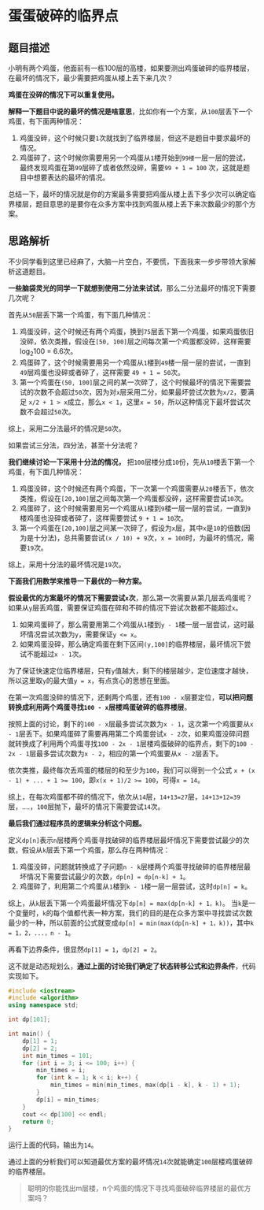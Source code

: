 # 蛋蛋破碎的临界点

## 题目描述

小明有两个鸡蛋，他面前有一栋100层的高楼，如果要测出鸡蛋破碎的临界楼层，在最坏的情况下，最少需要把鸡蛋从楼上丢下来几次？

**鸡蛋在没碎的情况下可以重复使用。**

**解释一下题目中说的最坏的情况是啥意思**，比如你有一个方案，从`100`层丢下一个鸡蛋，有下面两种情况：

1. 鸡蛋没碎，这个时候只要`1`次就找到了临界楼层，但这不是题目中要求最坏的情况。
2. 鸡蛋碎了，这个时候你需要用另一个鸡蛋从`1`楼开始到`99楼`一层一层的尝试，最终发现鸡蛋在第`99`层碎了或者依然没碎，需要`99 + 1 = 100` 次，这就是题目中想要表达的最坏的情况。

总结一下，最坏的情况就是你的方案最多需要把鸡蛋从楼上丢下多少次可以确定临界楼层，题目意思的是要你在众多方案中找到鸡蛋从楼上丢下来次数最少的那个方案。

## 思路解析

不少同学看到这里已经麻了，大脑一片空白，不要慌，下面我来一步步带领大家解析这道题目。

**一些脑袋灵光的同学一下就想到使用二分法来试试**，那么二分法最坏的情况下需要几次呢？

首先从`50`层丢下第一个鸡蛋，有下面几种情况：

1. 鸡蛋没碎，这个时候还有两个鸡蛋，换到`75`层丢下第一个鸡蛋，如果鸡蛋依旧没碎，依次类推，假设在`[50, 100]`层之间每次第一个鸡蛋都没碎，这样需要log<sub>2</sub>100 = 6.6次。
2. 鸡蛋碎了，这个时候需要用另一个鸡蛋从`1`楼到`49`楼一层一层的尝试，一直到`49`层鸡蛋也没碎或者碎了，这样需要 `49 + 1 = 50`次。
3. 第一个鸡蛋在`(50, 100]`层之间的某一次碎了，这个时候最坏的情况下需要尝试的次数不会超过`50`次，因为对`x`层采用二分，如果最坏尝试次数为`x/2`，要满足 `x/2 + 1 > x`成立，那么`x < 1`，这里`x = 50`，所以这种情况下最坏尝试次数不会超过`50`次。

综上，采用二分法最坏的情况是`50`次。

如果尝试三分法，四分法，甚至十分法呢？

**我们继续讨论一下采用十分法的情况，** 把`100`层楼分成`10`份，先从`10`楼丢下第一个鸡蛋，有下面几种情况：

1. 鸡蛋没碎，这个时候还有两个鸡蛋，下一次第一个鸡蛋需要从`20`楼丢下，依次类推，假设在`[20,100]`层之间每次第一个鸡蛋都没碎，这样需要尝试`10`次。
2. 鸡蛋碎了，这个时候需要用另一个鸡蛋从`1`楼到`9`楼一层一层的尝试，一直到`9`楼鸡蛋也没碎或者碎了，这样需要尝试 `9 + 1 = 10`次。
3. 第一个鸡蛋在`[20,100]`层之间某一次碎了，假设为`x`层，其中`x`是`10`的倍数(因为是十分法)，总共需要尝试`(x / 10) + 9`次，`x = 100`时，为最坏的情况，需要`19`次。

综上，采用十分法的最坏情况是`19`次。

**下面我们用数学来推导一下最优的一种方案。**

**假设最优的方案最坏的情况下需要尝试`x`次**，那么第一次需要从第几层丢鸡蛋呢？如果从`y`层丢鸡蛋，需要保证鸡蛋在碎和不碎的情况下尝试次数都不能超过`x`。

1. 如果鸡蛋碎了，那么需要用第二个鸡蛋从`1`楼到`y - 1`楼一层一层尝试，这时最坏情况尝试次数为`y`，需要保证`y <= x`。
2. 如果鸡蛋没碎，那么确定鸡蛋在剩下区间`(y,100]`的临界楼层，最坏情况下尝试不能超过`x - 1`次。

为了保证快速定位临界楼层，只有`y`值越大，剩下的楼层越少，定位速度才越快，所以这里取`y`的最大值`y = x`，有点贪心的思想在里面。

在第一次鸡蛋没碎的情况下，还剩两个鸡蛋，还有`100 - x`层要定位，**可以把问题转换成利用两个鸡蛋寻找`100 - x`层楼鸡蛋破碎的临界楼层**。

按照上面的讨论，剩下的`100 - x`层最多尝试次数为`x - 1`，这次第一个鸡蛋要从`x - 1`层丢下。如果鸡蛋碎了需要再用第二个鸡蛋尝试`x - 2`次，如果鸡蛋没碎问题就转换成了利用两个鸡蛋寻找`100 - 2x - 1`层楼鸡蛋破碎的临界点，剩下的`100 - 2x - 1`层最多尝试次数为`x - 2`，相应的第一个鸡蛋要从`x - 2`层丢下。

依次类推，最终每次丢鸡蛋的楼层的和至少为`100`，我们可以得到一个公式 `x + (x - 1) + ... + 1 >= 100`，即`x(x + 1)/2 >= 100`，可得`x = 14`。

综上，在每次鸡蛋都不碎的情况下，依次从`14`层，`14+13=27`层，`14+13+12=39`层，....，`100`层抛下，最坏的情况下需要尝试`14`次。


**最后我们通过程序员的逻辑来分析这个问题。**

定义`dp[n]`表示`n`层楼两个鸡蛋寻找破碎的临界楼层最坏情况下需要尝试最少的次数，假设从`k`层丢下第一个鸡蛋，那么存在两种情况：

1. 鸡蛋没碎，问题就转换成了子问题`n - k`层楼两个鸡蛋寻找破碎的临界楼层最坏情况下需要尝试最少的次数，`dp[n] = dp[n-k] + 1`。
2. 鸡蛋碎了，利用第二个鸡蛋从`1`楼到`k - 1`楼一层一层尝试，这时`dp[n] = k`。

综上，从`k`层丢下第一个鸡蛋最坏情况下`dp[n] = max(dp[n-k] + 1，k)`。 当`k`是一个变量时，`k`的每个值都代表一种方案，我们的目的是在众多方案中寻找尝试次数最少的一种，所以前面的公式就变成`dp[n] = min(max(dp[n-k] + 1，k))`，其中`k = 1，2，...，n - 1`。

再看下边界条件，很显然`dp[1] = 1`，`dp[2] = 2`。

这不就是动态规划么，**通过上面的讨论我们确定了状态转移公式和边界条件**，代码实现如下。

```cpp
#include <iostream>
#include <algorithm>
using namespace std;

int dp[101];

int main() {
    dp[1] = 1;
    dp[2] = 2;
    int min_times = 101;
    for (int i = 3; i <= 100; i++) {
        min_times = i;
        for (int k = 1; k < i; k++) {
            min_times = min(min_times, max(dp[i - k], k - 1) + 1);
        }
        dp[i] = min_times;
    }
    cout << dp[100] << endl;
    return 0;
}
```

运行上面的代码，输出为`14`。

通过上面的分析我们可以知道最优方案的最坏情况`14`次就能确定`100`层楼鸡蛋破碎的临界楼层。

> 聪明的你能找出m层楼，n个鸡蛋的情况下寻找鸡蛋破碎临界楼层的最优方案吗？

